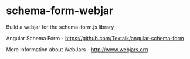 schema-form-webjar
==================

Build a webjar for the schema-form.js library

Angular Schema Form - https://github.com/Textalk/angular-schema-form

More information about WebJars - http://www.webjars.org
